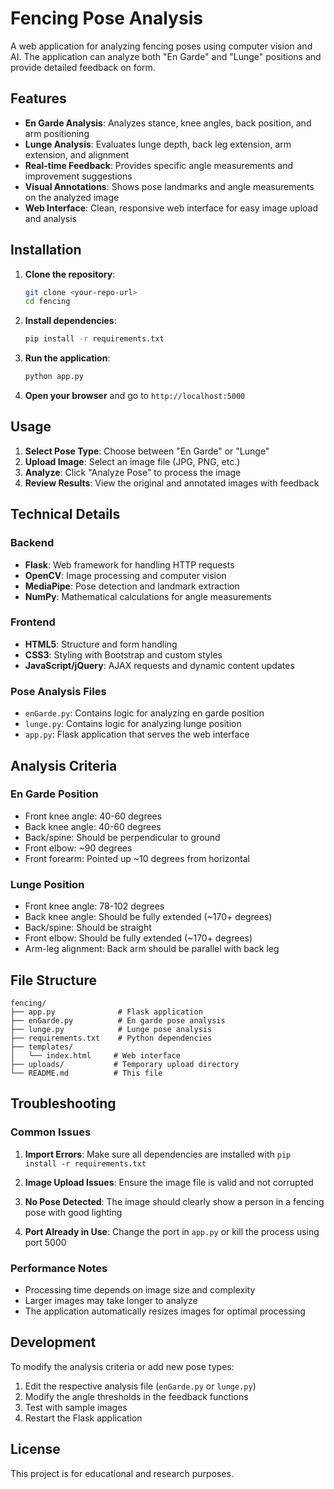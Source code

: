 # Fencing Pose Analysis

A web application for analyzing fencing poses using computer vision and AI. The application can analyze both "En Garde" and "Lunge" positions and provide detailed feedback on form.

## Features

- **En Garde Analysis**: Analyzes stance, knee angles, back position, and arm positioning
- **Lunge Analysis**: Evaluates lunge depth, back leg extension, arm extension, and alignment
- **Real-time Feedback**: Provides specific angle measurements and improvement suggestions
- **Visual Annotations**: Shows pose landmarks and angle measurements on the analyzed image
- **Web Interface**: Clean, responsive web interface for easy image upload and analysis

## Installation

1. **Clone the repository**:
   ```bash
   git clone <your-repo-url>
   cd fencing
   ```

2. **Install dependencies**:
   ```bash
   pip install -r requirements.txt
   ```

3. **Run the application**:
   ```bash
   python app.py
   ```

4. **Open your browser** and go to `http://localhost:5000`

## Usage

1. **Select Pose Type**: Choose between "En Garde" or "Lunge"
2. **Upload Image**: Select an image file (JPG, PNG, etc.)
3. **Analyze**: Click "Analyze Pose" to process the image
4. **Review Results**: View the original and annotated images with feedback

## Technical Details

### Backend
- **Flask**: Web framework for handling HTTP requests
- **OpenCV**: Image processing and computer vision
- **MediaPipe**: Pose detection and landmark extraction
- **NumPy**: Mathematical calculations for angle measurements

### Frontend
- **HTML5**: Structure and form handling
- **CSS3**: Styling with Bootstrap and custom styles
- **JavaScript/jQuery**: AJAX requests and dynamic content updates

### Pose Analysis Files
- `enGarde.py`: Contains logic for analyzing en garde position
- `lunge.py`: Contains logic for analyzing lunge position
- `app.py`: Flask application that serves the web interface

## Analysis Criteria

### En Garde Position
- Front knee angle: 40-60 degrees
- Back knee angle: 40-60 degrees
- Back/spine: Should be perpendicular to ground
- Front elbow: ~90 degrees
- Front forearm: Pointed up ~10 degrees from horizontal

### Lunge Position
- Front knee angle: 78-102 degrees
- Back knee angle: Should be fully extended (~170+ degrees)
- Back/spine: Should be straight
- Front elbow: Should be fully extended (~170+ degrees)
- Arm-leg alignment: Back arm should be parallel with back leg

## File Structure

```
fencing/
├── app.py              # Flask application
├── enGarde.py          # En garde pose analysis
├── lunge.py            # Lunge pose analysis
├── requirements.txt    # Python dependencies
├── templates/
│   └── index.html     # Web interface
├── uploads/           # Temporary upload directory
└── README.md          # This file
```

## Troubleshooting

### Common Issues

1. **Import Errors**: Make sure all dependencies are installed with `pip install -r requirements.txt`

2. **Image Upload Issues**: Ensure the image file is valid and not corrupted

3. **No Pose Detected**: The image should clearly show a person in a fencing pose with good lighting

4. **Port Already in Use**: Change the port in `app.py` or kill the process using port 5000

### Performance Notes

- Processing time depends on image size and complexity
- Larger images may take longer to analyze
- The application automatically resizes images for optimal processing

## Development

To modify the analysis criteria or add new pose types:

1. Edit the respective analysis file (`enGarde.py` or `lunge.py`)
2. Modify the angle thresholds in the feedback functions
3. Test with sample images
4. Restart the Flask application

## License

This project is for educational and research purposes.
